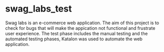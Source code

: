 # swag_labs_test
Swag labs is an e-commerce web application. The aim of this project is to check for bugs that will make the appication not functional and frustrate user experience.
The test phase includes the manual testing and the automated testing phases, Katalon was used to automate the web application.
